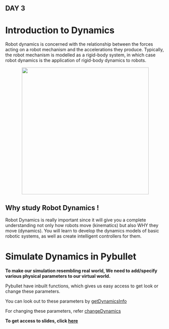 ## DAY 3

# Introduction to Dynamics

Robot dynamics is concerned with the relationship between the forces acting on a robot mechanism and the accelerations they produce. Typically, the robot mechanism is modelled as a rigid-body system, in which case robot dynamics is the application of rigid-body dynamics to robots.

<p align="center">
 <img  width="400" height="400" src="https://i1.wp.com/metro.co.uk/wp-content/uploads/2020/12/robodance-2496.gif?w=440&h=248&crop=1&quality=90&strip=all&zoom=1&ssl=1">
 <p align="center">
</p>

## Why study Robot Dynamics !
Robot Dynamics is really important since it will give you a complete understanding not only how robots move (kinematics) but also WHY they move (dynamics).
You will learn to develop the dynamics models of basic robotic systems, as well as create intelligent controllers for them.

# Simulate Dynamics in Pybullet

**To make our simulation resembling real world, We need to add/specify various physical parameters to our virtual world.**

Pybullet have inbuilt functions, which gives us easy access to get look or change these parameters.

You can look out to these parameters by [getDynamicsInfo](https://docs.google.com/document/d/10sXEhzFRSnvFcl3XxNGhnD4N2SedqwdAvK3dsihxVUA/edit#heading=h.d6og8ua34um1)

For changing these parameters, refer [changeDynamics](https://docs.google.com/document/d/10sXEhzFRSnvFcl3XxNGhnD4N2SedqwdAvK3dsihxVUA/edit)

**To get access to slides, click [here](https://docs.google.com/presentation/d/1vGKwD2EJSueq33uvhZ20sk-TNXI8er3x4b5begjo1JM/edit?usp=sharing)**
